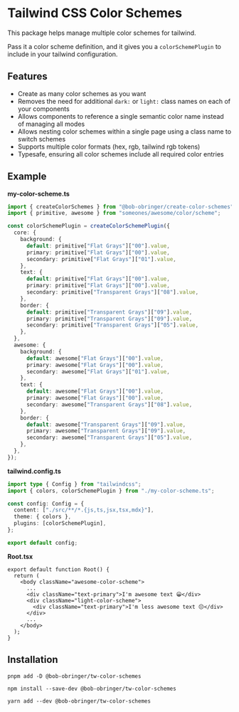 # Tailwind CSS Color Schemes

This package helps manage multiple color schemes for tailwind.

Pass it a color scheme definition, and it gives you a `colorSchemePlugin`
to include in your tailwind configuration.

## Features

- Create as many color schemes as you want
- Removes the need for additional `dark:` or `light:` class names on each of your components
- Allows components to reference a single semantic color name instead of managing all modes
- Allows nesting color schemes within a single page using a class name to switch schemes
- Supports multiple color formats (hex, rgb, tailwind rgb tokens)
- Typesafe, ensuring all color schemes include all required color entries

## Example

**my-color-scheme.ts**

```typescript
import { createColorSchemes } from "@bob-obringer/create-color-schemes";
import { primitive, awesome } from "someones/awesome/color/scheme";

const colorSchemePlugin = createColorSchemePlugin({
  core: {
    background: {
      default: primitive["Flat Grays"]["00"].value,
      primary: primitive["Flat Grays"]["00"].value,
      secondary: primitive["Flat Grays"]["01"].value,
    },
    text: {
      default: primitive["Flat Grays"]["00"].value,
      primary: primitive["Flat Grays"]["00"].value,
      secondary: primitive["Transparent Grays"]["08"].value,
    },
    border: {
      default: primitive["Transparent Grays"]["09"].value,
      primary: primitive["Transparent Grays"]["09"].value,
      secondary: primitive["Transparent Grays"]["05"].value,
    },
  },
  awesome: {
    background: {
      default: awesome["Flat Grays"]["00"].value,
      primary: awesome["Flat Grays"]["00"].value,
      secondary: awesome["Flat Grays"]["01"].value,
    },
    text: {
      default: awesome["Flat Grays"]["00"].value,
      primary: awesome["Flat Grays"]["00"].value,
      secondary: awesome["Transparent Grays"]["08"].value,
    },
    border: {
      default: awesome["Transparent Grays"]["09"].value,
      primary: awesome["Transparent Grays"]["09"].value,
      secondary: awesome["Transparent Grays"]["05"].value,
    },
  },
});
```

**tailwind.config.ts**

```typescript
import type { Config } from "tailwindcss";
import { colors, colorSchemePlugin } from "./my-color-scheme.ts";

const config: Config = {
  content: ["./src/**/*.{js,ts,jsx,tsx,mdx}"],
  theme: { colors },
  plugins: [colorSchemePlugin],
};

export default config;
```

**Root.tsx**

```tsx
export default function Root() {
  return (
    <body className="awesome-color-scheme">
      ...
      <div className="text-primary">I'm awesome text 😀</div>
      <div className="light-color-scheme">
        <div className="text-primary">I'm less awesome text 😔</div>
      </div>
      ...
    </body>
  );
}
```

## Installation

```
pnpm add -D @bob-obringer/tw-color-schemes
```

```
npm install --save-dev @bob-obringer/tw-color-schemes
```

```
yarn add --dev @bob-obringer/tw-color-schemes
```
